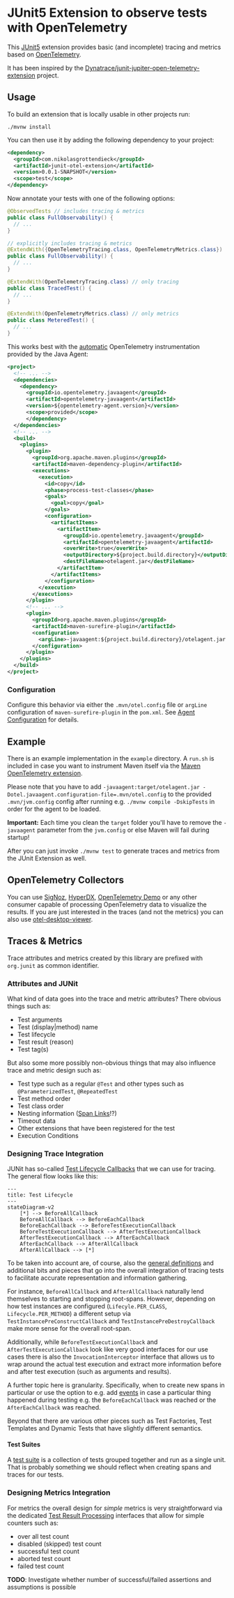 # JUnit5 Extension to observe tests with OpenTelemetry

This [JUnit5](https://junit.org/) extension provides basic (and incomplete) tracing and metrics based on
[OpenTelemetry](https://opentelemetry.io/).

It has been inspired by the [Dynatrace/junit-jupiter-open-telemetry-extension](https://github.com/dynatrace-oss/junit-jupiter-open-telemetry-extension) <!-- markdownlint-disable-line MD013 --> <!-- editorconfig-checker-disable-line -->
project.

## Usage

To build an extension that is locally usable in other projects run:

```shell
./mvnw install
```

You can then use it by adding the following dependency to your project:

```xml
<dependency>
  <groupId>com.nikolasgrottendieck</groupId>
  <artifactId>junit-otel-extension</artifactId>
  <version>0.0.1-SNAPSHOT</version>
  <scope>test</scope>
</dependency>
```

Now annotate your tests with one of the following options:

```java
@ObservedTests // includes tracing & metrics
public class FullObservability() {
  // ...
}

// explicitly includes tracing & metrics
@ExtendWith({OpenTelemetryTracing.class, OpenTelemetryMetrics.class})
public class FullObservability() {
  // ...
}

@ExtendWith(OpenTelemetryTracing.class) // only tracing
public class TracedTest() {
  // ...
}

@ExtendWith(OpenTelemetryMetrics.class) // only metrics
public class MeteredTest() {
  // ...
}
```

This works best with the [automatic](https://opentelemetry.io/docs/languages/java/automatic/) OpenTelemetry
instrumentation provided by the Java Agent:

```xml
<project>
  <!-- ... -->
  <dependencies>
    <dependency>
      <groupId>io.opentelemetry.javaagent</groupId>
      <artifactId>opentelemetry-javaagent</artifactId>
      <version>${opentelemetry-agent.version}</version>
      <scope>provided</scope>
      </dependency>
  </dependencies>
  <!-- ... -->
  <build>
    <plugins>
      <plugin>
        <groupId>org.apache.maven.plugins</groupId>
        <artifactId>maven-dependency-plugin</artifactId>
        <executions>
          <execution>
            <id>copy</id>
            <phase>process-test-classes</phase>
            <goals>
              <goal>copy</goal>
            </goals>
            <configuration>
              <artifactItems>
                <artifactItem>
                  <groupId>io.opentelemetry.javaagent</groupId>
                  <artifactId>opentelemetry-javaagent</artifactId>
                  <overWrite>true</overWrite>
                  <outputDirectory>${project.build.directory}</outputDirectory>
                  <destFileName>otelagent.jar</destFileName>
                </artifactItem>
              </artifactItems>
            </configuration>
          </execution>
        </executions>
      </plugin>
      <!-- ... -->
      <plugin>
        <groupId>org.apache.maven.plugins</groupId>
        <artifactId>maven-surefire-plugin</artifactId>
        <configuration>
          <argLine>-javaagent:${project.build.directory}/otelagent.jar -Dotel.service.name="${project.name}"</argLine>
        </configuration>
      </plugin>
    </plugins>
  </build>
</project>
```

### Configuration

Configure this behavior via either the `.mvn/otel.config` file or `argLine` configuration of `maven-surefire-plugin` in
the `pom.xml`. See [Agent Configuration](https://opentelemetry.io/docs/languages/java/automatic/agent-config/) for
details.

## Example

There is an example implementation in the `example` directory. A `run.sh` is included in case you want to instrument
Maven itself via the [Maven OpenTelemetry extension](https://github.com/open-telemetry/opentelemetry-java-contrib/tree/main/maven-extension). <!-- markdownlint-disable-line MD013 --> <!-- editorconfig-checker-disable-line -->

Please note that you have to add `-javaagent:target/otelagent.jar -Dotel.javaagent.configuration-file=.mvn/otel.config`
to the provided `.mvn/jvm.config` config after running e.g. `./mvnw compile -DskipTests` in order for the agent to be
loaded.

**Important:** Each time you clean the `target` folder you'll have to remove the `-javaagent` parameter from the
`jvm.config` or else Maven will fail during startup!

After you can just invoke `./mvnw test` to generate traces and metrics from the JUnit Extension as well.

## OpenTelemetry Collectors

You can use [SigNoz](https://signoz.io), [HyperDX](https://www.hyperdx.io), [OpenTelemetry Demo](https://opentelemetry.io/docs/demo/) <!-- markdownlint-disable-line MD013 --> <!-- editorconfig-checker-disable-line -->
or any other consumer capable of processing OpenTelemetry data to visualize the results. If you are just interested in
the traces (and not the metrics) you can also use [otel-desktop-viewer](https://github.com/CtrlSpice/otel-desktop-viewer). <!-- markdownlint-disable-line MD013 --> <!-- editorconfig-checker-disable-line -->

## Traces & Metrics

Trace attributes and metrics created by this library are prefixed with `org.junit` as common identifier.

### Attributes and JUNit

What kind of data goes into the trace and metric attributes? There obvious things such as:

- Test arguments
- Test (display|method) name
- Test lifecycle
- Test result (reason)
- Test tag(s)

But also some more possibly non-obvious things that may also influence trace and metric design such as:

- Test type such as a regular `@Test` and other types such as `@ParameterizedTest`, `@RepeatedTest`
- Test method order
- Test class order
- Nesting information ([Span Links](https://opentelemetry.io/docs/concepts/signals/traces/#span-links)!?)
- Timeout data
- Other extensions that have been registered for the test
- Execution Conditions

### Designing Trace Integration

JUNit has so-called [Test Lifecycle Callbacks](https://junit.org/junit5/docs/current/user-guide/#extensions-lifecycle-callbacks) <!-- markdownlint-disable-line MD013 --> <!-- editorconfig-checker-disable-line -->
that we can use for tracing. The general flow looks like this:

```mermaid
---
title: Test Lifecycle
---
stateDiagram-v2
    [*] --> BeforeAllCallback
    BeforeAllCallback --> BeforeEachCallback
    BeforeEachCallback --> BeforeTestExecutionCallback
    BeforeTestExecutionCallback --> AfterTestExecutionCallback
    AfterTestExecutionCallback --> AfterEachCallback
    AfterEachCallback --> AfterAllCallback
    AfterAllCallback --> [*]
```

To be taken into account are, of course, also the [general definitions](https://junit.org/junit5/docs/current/user-guide/#writing-tests-definitions) <!-- markdownlint-disable-line MD013 --> <!-- editorconfig-checker-disable-line -->
and additional bits and pieces that go into the overall integration of tracing tests to facilitate
accurate representation and information gathering.

For instance, `BeforeAllCallback` and `AfterAllCallback` naturally lend themselves to starting and stopping root-spans.
However, depending on how test instances are configured (`Lifecyle.PER_CLASS`, `Lifecycle.PER_METHOD`) a different setup
via `TestInstancePreConstructCallback` and `TestInstancePreDestroyCallback` make more sense for the overall root-span.

Additionally, while `BeforeTestExecutionCallback` and `AfterTestExecutionCallback` look like very good interfaces for
our use cases there is also the `InvocationInterceptor` interface that allows us to wrap around the actual test
execution and extract more information before and after test execution (such as arguments and results).

A further topic here is granularity. Specifically, when to create new spans in particular or use the option to e.g. add
[events](https://opentelemetry.io/docs/concepts/signals/traces/#span-events) in case a particular thing happened during
testing e.g. the `BeforeEachCallback` was reached or the `AfterEachCallback` was reached.

Beyond that there are various other pieces such as Test Factories, Test Templates and Dynamic Tests that have slightly
different semantics.

#### Test Suites

A [test suite](https://junit.org/junit5/docs/current/user-guide/#junit-platform-suite-engine) is a collection of tests
grouped together and run as a single unit. That is probably something we should reflect when creating spans and traces
for our tests.

### Designing Metrics Integration

For metrics the overall design for _simple_ metrics is very straightforward via the dedicated [Test Result Processing](https://junit.org/junit5/docs/current/user-guide/#extensions-test-result-processing) <!-- markdownlint-disable-line MD013 --> <!-- editorconfig-checker-disable-line -->
interfaces that allow for simple counters such as:

- over all test count
- disabled (skipped) test count
- successful test count
- aborted test count
- failed test count

**TODO**: Investigate whether number of successful/failed assertions and assumptions is possible
